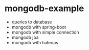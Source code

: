 # mongodb-example
* queries to database
* mongodb with spring-boot
* mongodb with simple connection
* mongodb jpa
* mongodb with hateoas
